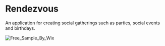 # Rendezvous
An application for creating social gatherings such as parties, social events and birthdays.

![Free_Sample_By_Wix](https://user-images.githubusercontent.com/80007339/168114630-d9a3b99c-d390-432a-837d-5f6d8876c0e8.jpg)
